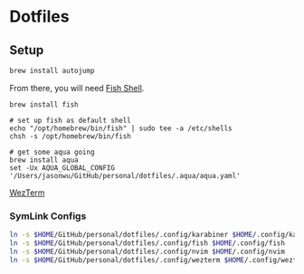 # Dotfiles

## Setup

```bash
brew install autojump
```

From there, you will need [Fish Shell](https://github.com/fish-shell/fish-shell).

```
brew install fish

# set up fish as default shell
echo "/opt/homebrew/bin/fish" | sudo tee -a /etc/shells
chsh -s /opt/homebrew/bin/fish

# get some aqua going
brew install aqua
set -Ux AQUA_GLOBAL_CONFIG '/Users/jasonwu/GitHub/personal/dotfiles/.aqua/aqua.yaml'
```

[WezTerm](https://wezfurlong.org/wezterm/index.html)

### SymLink Configs

```bash
ln -s $HOME/GitHub/personal/dotfiles/.config/karabiner $HOME/.config/karabiner
ln -s $HOME/GitHub/personal/dotfiles/.config/fish $HOME/.config/fish
ln -s $HOME/GitHub/personal/dotfiles/.config/nvim $HOME/.config/nvim
ln -s $HOME/GitHub/personal/dotfiles/.config/wezterm $HOME/.config/wezterm
```

